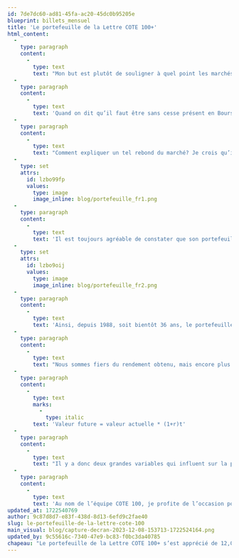 ```yaml
---
id: 7de7dc60-ad81-45fa-ac20-45dc0b95205e
blueprint: billets_mensuel
title: 'Le portefeuille de la Lettre COTE 100+'
html_content:
  -
    type: paragraph
    content:
      -
        type: text
        text: "Mon but est plutôt de souligner à quel point les marchés boursiers sont imprévisibles et que les rendements d’un portefeuille peuvent se produire sur de courtes périodes, souvent au moment où l’on s’y attend le moins. Sachez en effet qu’au 30 septembre dernier, le rendement du portefeuille depuis le début de 2023 n’était que de 3,2\_%. Le rendement des deux derniers mois a donc été de 8,5\_%."
  -
    type: paragraph
    content:
      -
        type: text
        text: 'Quand on dit qu’il faut être sans cesse présent en Bourse, on en a encore une fois eu un bel exemple au cours des dernières semaines.'
  -
    type: paragraph
    content:
      -
        type: text
        text: "Comment expliquer un tel rebond du marché? Je crois qu’il est principalement attribuable à une diminution de l’inflation, qui a entraîné une baisse des taux d’intérêt au cours des deux derniers mois. Comme l’illustre le graphique qui suit, le taux d’intérêt d’une obligation 10 ans du gouvernement américain est passé de près de 5,0\_% à la mi-octobre à près de 4,23\_% au moment d’écrire ces lignes."
  -
    type: set
    attrs:
      id: lzbo99fp
      values:
        type: image
        image_inline: blog/portefeuille_fr1.png
  -
    type: paragraph
    content:
      -
        type: text
        text: 'Il est toujours agréable de constater que son portefeuille obtient de bons rendements pendant une année. Mais pour l’investisseur à long terme, ce qui importe encore plus est son rendement sur une longue période. Voici la performance du portefeuille COTE 100+ au cours de cinq, 10, 20 et 35 dernières années :'
  -
    type: set
    attrs:
      id: lzbo9oij
      values:
        type: image
        image_inline: blog/portefeuille_fr2.png
  -
    type: paragraph
    content:
      -
        type: text
        text: 'Ainsi, depuis 1988, soit bientôt 36 ans, le portefeuille de la Lettre financière COTE 100 (un portefeuille réel qui paye des commissions de transaction, mais pas de frais de gestion) a enregistré un rendement annuel composé 11,45 %. Un montant de 100 000 $ investi au début de 1988 vaudrait aujourd’hui plus de 4,95 M$.'
  -
    type: paragraph
    content:
      -
        type: text
        text: "Nous sommes fiers du rendement obtenu, mais encore plus de la période de 36 ans pendant laquelle nous avons obtenu ces rendements. Voici la formule qui permet de calculer la valeur future d’un portefeuille\_:"
  -
    type: paragraph
    content:
      -
        type: text
        marks:
          -
            type: italic
        text: 'Valeur future = valeur actuelle * (1+r)t'
  -
    type: paragraph
    content:
      -
        type: text
        text: "Il y a donc deux grandes variables qui influent sur la performance d’un investisseur boursier\_: le rendement (r) et le temps (t). Il est selon moi possible d’améliorer ses rendements en réduisant les coûts (par exemple en négociant peu), en améliorant la qualité de ses entreprises en portefeuille et en étant opportuniste. J’estime toutefois que tout investisseur a une plus grande emprise sur le facteur temps (t), en se montrant patient et en restant présent en toutes circonstances en Bourse."
  -
    type: paragraph
    content:
      -
        type: text
        text: 'Au nom de l’équipe COTE 100, je profite de l’occasion pour vous souhaiter de Joyeuses fêtes et une Bonne année 2024.'
updated_at: 1722540769
author: 9c87d8d7-e83f-438d-8d13-6efd9c2fae40
slug: le-portefeuille-de-la-lettre-cote-100
main_visual: blog/capture-decran-2023-12-08-153713-1722524164.png
updated_by: 9c55616c-7340-47e9-bc83-f0bc3da40785
chapeau: "Le portefeuille de la Lettre COTE 100+ s’est apprécié de 12,0\_% depuis le début de 2023 (en date du 30 novembre). Je suis satisfait de cette performance, même si je sais très bien qu’un rendement sur une si courte période ne veut pas dire grand-chose."
---
```

